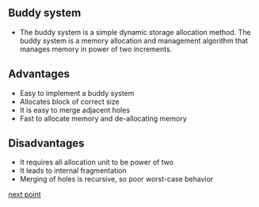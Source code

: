 ## Buddy system
- The buddy system is a simple dynamic storage allocation method. The buddy system is a memory allocation and management algorithm that manages memory in power of two increments.

## Advantages 
- Easy to implement a buddy system
- Allocates block of correct size 
- It is easy to merge adjacent holes
- Fast to allocate memory and de-allocating memory

## Disadvantages
- It requires all allocation unit to be power of two 
- It leads to internal fragmentation
- Merging of holes is recursive, so poor worst-case behavior

[next point](https://github.com/prashantjagtap2909/OS/blob/main/Topics/Memory%20management/04%20-%20Paging.md)
